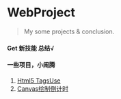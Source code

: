 # WebProject
> My some projects &amp; conclusion.

#### Get 新技能 总结√
#### 一些项目，小闹腾

1. [Html5 TagsUse](https://sammieho.github.io/WebProject/1_H5_TagsUsed/)
2. [Canvas绘制倒计时](https://sammieho.github.io/WebProject/1_Canvas_Countdown/)
